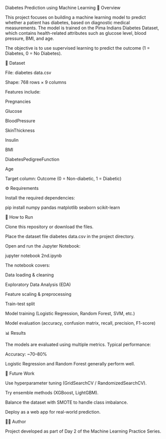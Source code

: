 Diabetes Prediction using Machine Learning
📌 Overview

This project focuses on building a machine learning model to predict whether a patient has diabetes, based on diagnostic medical measurements. The model is trained on the Pima Indians Diabetes Dataset, which contains health-related attributes such as glucose level, blood pressure, BMI, and age.

The objective is to use supervised learning to predict the outcome (1 = Diabetes, 0 = No Diabetes).

📂 Dataset

File: diabetes data.csv

Shape: 768 rows × 9 columns

Features include:

Pregnancies

Glucose

BloodPressure

SkinThickness

Insulin

BMI

DiabetesPedigreeFunction

Age

Target column: Outcome (0 = Non-diabetic, 1 = Diabetic)

⚙️ Requirements

Install the required dependencies:

pip install numpy pandas matplotlib seaborn scikit-learn

🚀 How to Run

Clone this repository or download the files.

Place the dataset file diabetes data.csv in the project directory.

Open and run the Jupyter Notebook:

jupyter notebook 2nd.ipynb


The notebook covers:

Data loading & cleaning

Exploratory Data Analysis (EDA)

Feature scaling & preprocessing

Train-test split

Model training (Logistic Regression, Random Forest, SVM, etc.)

Model evaluation (accuracy, confusion matrix, recall, precision, F1-score)

📊 Results

The models are evaluated using multiple metrics. Typical performance:

Accuracy: ~70–80%

Logistic Regression and Random Forest generally perform well.

🔮 Future Work

Use hyperparameter tuning (GridSearchCV / RandomizedSearchCV).

Try ensemble methods (XGBoost, LightGBM).

Balance the dataset with SMOTE to handle class imbalance.

Deploy as a web app for real-world prediction.

👨‍💻 Author

Project developed as part of Day 2 of the Machine Learning Practice Series.
